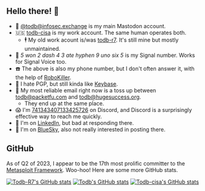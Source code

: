 ## Hello there! 👋

  - 🐘 [@todb@infosec.exchange](https://infosec.exchange/@todb) is my main Mastodon account.
  - 🇺🇸 [todb-cisa](https://github.com/todb-cisa) is my work account. The same human operates both.
    - 🕴️ My old work acount is/was [todb-r7](https://github.com/todb/todb-r7). It's still mine but mostly unmaintained. 
  - 💬 *5 won 2 dash 4 3 ate hyphen 9 uno six 5* is my Signal number. Works for Signal Voice too.
  - ☎️ The above is also my phone number, but I don't often answer it, with the help of [RoboKiller](https://www.robokiller.com/).
  - 🔐 I hate PGP, but still kinda like [Keybase](https://keybase.io/todb).
  - 📧 My most reliable email right now is a toss up between todb@packetfu.com and todb@hugesuccess.org.
    - They end up at the same place.
  - 😱 I'm [741343407133425726](https://discordapp.com/users/741343407133425726) on Discord, and Discord is a surprisingly effective way to reach me quickly.
  - 🤑 I'm on [LinkedIn](https://www.linkedin.com/in/todb/), but bad at responding there.
  - 🔵 I'm on [BlueSky](https://bsky.app/profile/todb.hugesuccess.org), also not really interested in posting there.

## GitHub

As of Q2 of 2023, I appear to be the 17th most prolific committer to the [Metasploit Framework](https://github.com/rapid7/metasploit-framework/graphs/contributors). Woo-hoo! Here are some more GitHub stats.

[![Todb-R7's GitHub stats](https://github-readme-stats.vercel.app/api?username=todb-r7&custom_title=todb-r7's+overall+commits&show_icons=true&include_all_commits=true&rank_icon=percentile)](https://github.com/anuraghazra/github-readme-stats)
[![Todb's GitHub stats](https://github-readme-stats.vercel.app/api?username=todb&custom_title=todb's+commits+this+year&show_icons=true&rank_icon=percentile)](https://github.com/anuraghazra/github-readme-stats)
[![Todb-cisa's GitHub stats](https://github-readme-stats.vercel.app/api?username=todb-cisa&custom_title=todb-cisa's+commits+this+year&show_icons=true&rank_icon=percentile)](https://github.com/anuraghazra/github-readme-stats)
